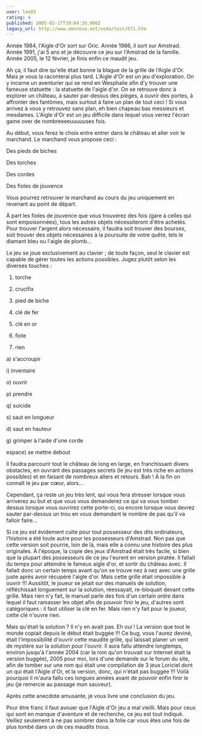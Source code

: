 ```yaml
---
user: leo03
rating: 4
published: 2005-02-27T19:04:26.000Z
legacy_url: http://www.emunova.net/veda/test/871.htm
---
```

Année 1984, l'Aigle d'Or sort sur Oric. Année 1986, il sort sur Amstrad. Année 1991, j'ai 5 ans et je découvre ce jeu sur l'Amstrad de la famille. Année 2005, le 12 février, je finis enfin ce maudit jeu.  

  

Ah ça, il faut dire qu'elle était bonne la blague de la grille de l'Aigle d'Or. Mais je vous la raconterai plus tard. L'Aigle d'Or est un jeu d'exploration. On y incarne un aventurier qui se rend en Wesphalie afin d'y trouver une fameuse statuette : la statuette de l'aigle d'or. On se retrouve donc à explorer un château, à sauter par-dessus des pièges, à ouvrir des portes, à affronter des fantômes, mais surtout à faire un plan de tout ceci ! Si vous arrivez à vous y retrouvez sans plan, eh bien chapeau bas messieurs et mesdames. L'Aigle d'Or est un jeu difficile dans lequel vous verrez l'écran game over de nombreeeeuuuuuses fois.  

  

Au début, vous ferez le choix entre entrer dans le château et aller voir le marchand. Le marchand vous propose ceci :  

Des pieds de biches  

Des torches  

Des cordes  

Des fioles de jouvence  

  

Vous pourrez retrouver le marchand au cours du jeu uniquement en revenant au point de départ.  

  

À part les fioles de jouvence que vous trouverez des fois (gare à celles qui sont empoisonnées), tous les autres objets nécessiteront d'être achetés. Pour trouver l'argent alors nécessaire, il faudra soit trouver des bourses, soit trouver des objets nécessaires à la poursuite de votre quête, tels le diamant bleu ou l'aigle de plomb...  

  

Le jeu se joue exclusivement au clavier ; de toute façon, seul le clavier est capable de gérer toutes les actions possibles. Jugez plutôt selon les diverses touches :  

1) torche  

2) crucifix  

3) pied de biche  

4) clé de fer  

5) clé en or  

6) fiole  

0) rien  

a) s'accroupir  

i) inventaire  

o) ouvrir  

p) prendre  

q) suicide  

s) saut en longueur  

d) saut en hauteur  

g) grimper à l'aide d'une corde  

espace) se mettre debout  

  

Il faudra parcourir tout le château de long en large, en franchissant divers obstacles, en ouvrant des passages secrets (le jeu est très riche en actions possibles) et en faisant de nombreux allers et retours. Bah ! À la fin on connaît le jeu par cœur, alors...  

  

Cependant, ça reste un jeu très lent, qui vous fera stresser lorsque vous arriverez au but et que vous vous demanderez ce qui va vous tomber dessus lorsque vous ouvrirez cette porte-ci, ou encore lorsque vous devrez sauter par-dessus un trou en vous demandant le nombre de pas qu'il va falloir faire...  

  

Si ce jeu est évidement culte pour tout possesseur des dits ordinateurs, l'histoire a été toute autre pour les possesseurs d'Amstrad. Non pas que cette version soit pourrie, loin de là, mais elle a connu une histoire des plus originales. À l'époque, la copie des jeux d'Amstrad était très facile, si bien que la plupart des possesseurs de ce jeu l'eurent en version piratée. Il fallait du temps pour atteindre le fameux aigle d'or, et sortir du château avec. Il fallait donc un certain temps avant qu'on se trouve nez à nez avec une grille juste après avoir récupéré l'aigle d'or. Mais cette grille était impossible à ouvrir !!! Aussitôt, le joueur se jetait sur des manuels de solution, réfléchissait longuement sur la solution, réessayait, re-bloquait devant cette grille. Mais rien n'y fait, le manuel parle des fois d'un certain ordre dans lequel il faut ramasser les objet afin de pouvoir finir le jeu, d'autres sont catégoriques : il faut utiliser la clé en fer. Mais rien n'y fait pour le joueur, cette clé n'ouvre rien.  

  

Mais qu'était la solution ? Il n'y en avait pas. Eh oui ! La version que tout le monde copiait depuis le début était buggée !!! Ce bug, vous l'aurez deviné, était l'impossibilité d'ouvrir cette maudite grille, qui laissait planer un vent de mystère sur la solution pour l'ouvrir. Il aura fallu attendre longtemps, environ jusqu'à l'année 2004 (car la rom qu'on trouvait sur Internet était la version buggée), 2005 pour moi, lors d'une demande sur le forum du site, afin de tomber sur une rom qui était une compilation de 3 jeux Loriciel dont un qui était l'Aigle d'Or, et la version, donc, qui n'était pas buggée !!! Voilà pourquoi il m'aura fallu ces longues années avant de pouvoir enfin finir le jeu (je remercie au passage mon sauveur).  

  

Après cette anecdote amusante, je vous livre une conclusion du jeu.  

Pour être franc il faut avouer que l'Aigle d'Or jeu a mal vieilli. Mais pour ceux qui sont en manque d'aventure et de recherche, ce jeu est tout indiqué. Veillez seulement à ne pas sombrer dans la folie car vous êtes une fois de plus tombé dans un de ces maudits trous.